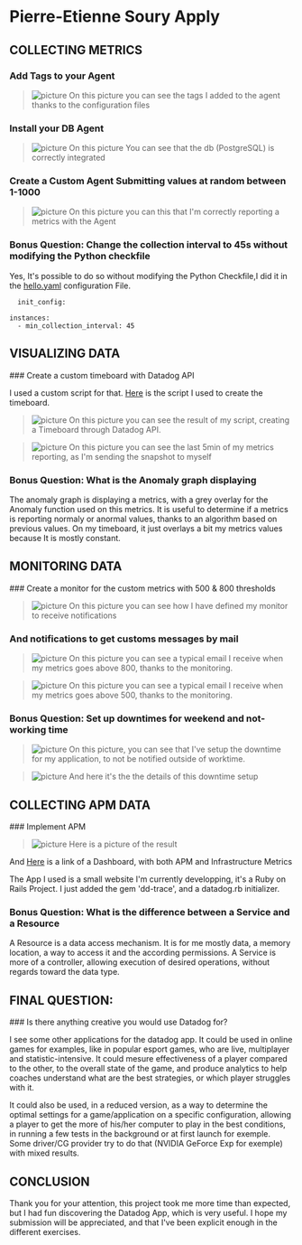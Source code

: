 # Pierre-Etienne Soury Apply
## COLLECTING METRICS
### Add Tags to your Agent

> ![picture](screenshots/agent_tags.png)
On this picture you can see the tags I added to the agent thanks to the configuration files

### Install your DB Agent
> ![picture](screenshots/db_integrated_ok.png)
On this picture You can see that the db (PostgreSQL) is correctly integrated

### Create a Custom Agent Submitting values at random between 1-1000
> ![picture](screenshots/my_first_metric.png)
On this picture you can this that I'm correctly reporting a metrics with the Agent

### Bonus Question: Change the collection interval to 45s without modifying the Python checkfile

Yes, It's possible to do so without modifying the Python Checkfile,I did it in the [hello.yaml](hello.yaml) configuration File.
```
  init_config:

instances:
  - min_collection_interval: 45

```

## VISUALIZING DATA

### Create a custom timeboard with Datadog API

I used a custom script for that.
[Here](create_timeboard_via_api.rb)
 is the script I used to create the
timeboard.

> ![picture](screenshots/my_api_timeboard.png)
On this picture you can see the result of my script, creating a Timeboard through Datadog API.

> ![picture](screenshots/5min-screen.png)
On this picture you can see the last 5min of my metrics reporting, as I'm sending the snapshot to myself

### Bonus Question: What is the Anomaly graph displaying

The anomaly graph is displaying a metrics, with a grey overlay for the Anomaly function used on this metrics. It is useful to determine if a metrics is reporting normaly or anormal values, thanks to an algorithm based on previous values. On my timeboard, it just overlays a bit my metrics values because It is mostly constant.

## MONITORING DATA

### Create a monitor for the custom metrics with 500 & 800 thresholds

> ![picture](screenshots/my_monitor.png)
On this picture you can see how I have defined my monitor to receive notifications

### And notifications to get customs messages by mail
> ![picture](screenshots/alert-monitor-email.png)
On this picture you can see a typical email I receive when my metrics goes above 800, thanks to the monitoring.

> ![picture](screenshots/warning_email.png)
On this picture you can see a typical email I receive when my metrics goes above 500, thanks to the monitoring.

### Bonus Question: Set up downtimes for weekend and not-working time
> ![picture](screenshots/downtime_notif.png)
On this picture, you can see that I've setup the downtime for my application, to not be notified outside of worktime.

> ![picture](screenshots/no-notifications-outside-workingtime.png)
And here it's the the details of this downtime setup

## COLLECTING APM DATA

### Implement APM

> ![picture](screenshots/final_dashboard.png)
Here is a picture of the result

And [Here](https://p.datadoghq.com/sb/e3173ed8a-a7d8b4026550bb06b28c901b59e9a884) is a link of a Dashboard, with both APM and Infrastructure Metrics

The App I used is a small website I'm currently developping, it's a Ruby on Rails Project. I just added the gem 'dd-trace', and a datadog.rb initializer.

### Bonus Question: What is the difference between a Service and a Resource

A Resource is a data access mechanism. It is for me mostly data, a memory location, a way to access it and the according permissions. A Service is more of a controller, allowing execution of desired operations, without regards toward the data type.


## FINAL QUESTION:

### Is there anything creative you would use Datadog for?

I see some other applications for the datadog app. It could be used in online games for examples, like in popular esport games, who are live, multiplayer and statistic-intensive. It could mesure effectiveness of a player compared to the other, to the overall state of the game, and produce analytics to help coaches understand what are the best strategies, or which player struggles with it.

It could also be used, in a reduced version, as a way to determine the optimal settings for a game/application on a specific configuration, allowing a player to get the more of his/her computer to play in the best conditions, in running a few tests in the background or at first launch for exemple. Some driver/CG provider try to do that (NVIDIA GeForce Exp for exemple) with mixed results.

## CONCLUSION

Thank you for your attention, this project took me more time than expected, but I had fun discovering the Datadog App, which is very useful. I hope my submission will be appreciated, and that I've been explicit enough in the different exercises.
